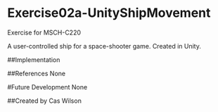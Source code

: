 # Exercise02a-UnityShipMovement

Exercise for MSCH-C220

A user-controlled ship for a space-shooter game. Created in Unity.

##Implementation

##References
None

#Future Development
None

##Created by
Cas Wilson